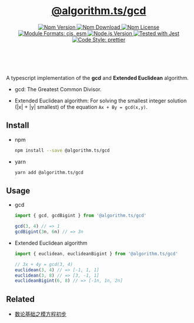 <header>
  <h1 align="center">
    <a href="https://github.com/guanghechen/algorithm.ts/tree/main/packages/gcd#readme">@algorithm.ts/gcd</a>
  </h1>
  <div align="center">
    <a href="https://www.npmjs.com/package/@algorithm.ts/gcd">
      <img
        alt="Npm Version"
        src="https://img.shields.io/npm/v/@algorithm.ts/gcd.svg"
      />
    </a>
    <a href="https://www.npmjs.com/package/@algorithm.ts/gcd">
      <img
        alt="Npm Download"
        src="https://img.shields.io/npm/dm/@algorithm.ts/gcd.svg"
      />
    </a>
    <a href="https://www.npmjs.com/package/@algorithm.ts/gcd">
      <img
        alt="Npm License"
        src="https://img.shields.io/npm/l/@algorithm.ts/gcd.svg"
      />
    </a>
    <a href="#install">
      <img
        alt="Module Formats: cjs, esm"
        src="https://img.shields.io/badge/module_formats-cjs%2C%20esm-green.svg"
      />
    </a>
    <a href="https://github.com/nodejs/node">
      <img
        alt="Node.js Version"
        src="https://img.shields.io/node/v/@algorithm.ts/gcd"
      />
    </a>
    <a href="https://github.com/facebook/jest">
      <img
        alt="Tested with Jest"
        src="https://img.shields.io/badge/tested_with-jest-9c465e.svg"
      />
    </a>
    <a href="https://github.com/prettier/prettier">
      <img
        alt="Code Style: prettier"
        src="https://img.shields.io/badge/code_style-prettier-ff69b4.svg?style=flat-square"
      />
    </a>
  </div>
</header>
<br/>


A typescript implementation of the **gcd** and **Extended Euclidean** algorithm.

* gcd: The Greatest Common Divisor.

* Extended Euclidean algorithm: For solving the smallest
  integer solution (|x| + |y| smallest) of the equation `Ax + By = gcd(x,y)`.


## Install

* npm

  ```bash
  npm install --save @algorithm.ts/gcd
  ```

* yarn

  ```bash
  yarn add @algorithm.ts/gcd
  ```


## Usage


* gcd

  ```typescript
  import { gcd, gcdBigint } from '@algorithm.ts/gcd'

  gcd(3, 4) // => 1
  gcdBigint(3n, 6n) // => 3n
  ```

* Extended Euclidean algorithm

  ```typescript
  import { euclidean, euclideanBigint } from '@algorithm.ts/gcd'

  // 3x + 4y = gcd(3, 4)
  euclidean(3, 4) // => [-1, 1, 1]
  euclidean(3, 8) // => [3, -1, 1]
  euclideanBigint(6, 8) // => [-1n, 1n, 2n]
  ```

## Related


* [数论基础之模方程初步][gcd]


[homepage]: https://github.com/guanghechen/algorithm.ts/tree/main/packages/gcd#readme
[gcd]: https://me.guanghechen.com/post/math/number-theory/%E6%A8%A1%E6%96%B9%E7%A8%8B/basic/